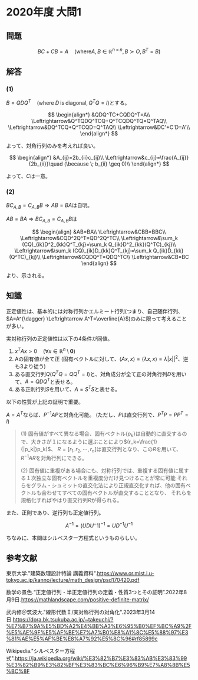 # 2020年度 大問1

## 問題

$$
BC+CB=A \quad (\mathrm{where} A,B \in \mathbb{R}^{n\times n}, B\succ O, B^T=B)
$$

## 解答

### (1)

$B=QDQ^T \quad (\mathrm{where} \; D \; \mathrm{is}\; \mathrm{diagonal}, Q^TQ=I)$とする。

$$
\begin{align*}
               &QDQ^TC+CQDQ^T=A\\
\Leftrightarrow&Q^TQDQ^TCQ+Q^TCQDQ^TQ=Q^TAQ\\
\Leftrightarrow&DQ^TCQ+Q^TCQD=Q^TAQ\\
\Leftrightarrow&DC'+C'D=A'\\
\end{align*}
$$

よって、対角行列のみを考えれば良い。

$$
\begin{align*}
    &A_{ij}=2b_{ii}c_{ij}\\
\Leftrightarrow&c_{ij}=\frac{A_{ij}}{2b_{ii}}\quad (\because \; b_{ii} \geq 0)\\
\end{align*}
$$

よって、$C$は一意。

### (2)

$BC_{A,B}=C_{A,B}B \Rightarrow AB=BA$は自明。

$AB=BA \Rightarrow BC_{A,B}=C_{A,B}B$は

$$
\begin{align}
    &AB=BA\\
\Leftrightarrow&CBB=BBC\\
\Leftrightarrow&CQD^2Q^T=QD^2Q^TC\\
\Leftrightarrow&\sum_k (CQ)_{ik}D^2_{kk}Q^T_{kj}=\sum_k Q_{ik}D^2_{kk}(Q^TC)_{kj}\\
\Leftrightarrow&\sum_k (CQ)_{ik}D_{kk}Q^T_{kj}=\sum_k Q_{ik}D_{kk}(Q^TC)_{kj}\\
\Leftrightarrow&CQDQ^T=QDQ^TC\\
\Leftrightarrow&CB=BC
\end{align}
$$

より、示される。

## 知識

正定値性は、基本的には対称行列かエルミート行列(つまり、自己随伴行列、$A=A^{\dagger} \Leftrightarrow A^T=\overline{A}$)のみに限って考えることが多い。

実対称行列の正定値性は以下の4条件が同値。

1. $x^TAx>0 \quad (\forall x\in \mathbb{R}^n\setminus {\boldsymbol{0}})$
2. Aの固有値が全て正 (固有ベクトルに対して、$\langle Ax,x \rangle = \langle \lambda x,x \rangle =\lambda |x||^2$、逆も3より従う)
3. ある直交行列$Q(Q^TQ=QQ^T=I)$と、対角成分が全て正の対角行列$D$を用いて、$A=QDQ^T$と表せる。
4. ある正則行列$S$を用いて、$A=S^TS$と表せる。

以下の性質が上記の証明で重要。

$A=A^T$ならば、$P^{-1}AP$と対角化可能。
(ただし、$P$は直交行列で、$P^TP=PP^T=I$)

>(1) 固有値がすべて異なる場合、固有ベクトル$\{p_k\}$は自動的に直交するので、大きさが１になるように選ぶことにより$(r_k=\frac{1}{|p_k|}p_k)$、
>$R=[r_1, r_2, \cdots, r_n]$は直交行列となり、この$R$を用いて、$R^{-1}AR$を対角行列にできる。
>
>(2) 固有値に重複がある場合にも、対称行列では、重複する固有値に属する１次独立な固有ベクトルを重複度分だけ見つけることが常に可能
>それらをグラム・シュミットの直交化法により正規直交化すれば、他の固有ベクトルも合わせてすべての固有ベクトルが直交することとなり、 それらを規格化すればやはり直交行列$R$が得られる。

また、正則であり、逆行列も正定値行列。

$$
A^{-1}=(UDU^-1)^{-1}=UD^{-1}U^{-1}
$$

ちなみに、本問はシルベスター方程式というものらしい。

## 参考文献

東京大学."建築数理設計特論 講義資料".<https://www.or.mist.i.u-tokyo.ac.jp/kanno/lecture/math_design/psd170420.pdf>

数学の景色.“正定値行列・半正定値行列の定義・性質3つとその証明”.2022年8月9日.<https://mathlandscape.com/positive-definite-matrix/>

武内修＠筑波大."線形代数Ｉ/実対称行列の対角化".2023年3月14日.<https://dora.bk.tsukuba.ac.jp/~takeuchi/?%E7%B7%9A%E5%BD%A2%E4%BB%A3%E6%95%B0%EF%BC%A9%2F%E5%AE%9F%E5%AF%BE%E7%A7%B0%E8%A1%8C%E5%88%97%E3%81%AE%E5%AF%BE%E8%A7%92%E5%8C%96#rf85899c>

Wikipedia."シルベスター方程式".<https://ja.wikipedia.org/wiki/%E3%82%B7%E3%83%AB%E3%83%99%E3%82%B9%E3%82%BF%E3%83%BC%E6%96%B9%E7%A8%8B%E5%BC%8F>
